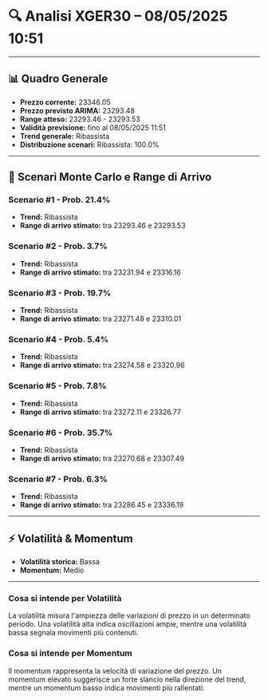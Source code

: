 # 🔍 Analisi XGER30 – 08/05/2025 10:51
---
## 📊 Quadro Generale
- **Prezzo corrente:** 23346.05
- **Prezzo previsto ARIMA:** 23293.48
- **Range atteso:** 23293.46 - 23293.53
- **Validità previsione:** fino al 08/05/2025 11:51
- **Trend generale:** Ribassista
- **Distribuzione scenari:** Ribassista: 100.0%
---
## 🔮 Scenari Monte Carlo e Range di Arrivo
### Scenario #1 - Prob. 21.4%
- **Trend:** Ribassista
- **Range di arrivo stimato:** tra 23293.46 e 23293.53
### Scenario #2 - Prob. 3.7%
- **Trend:** Ribassista
- **Range di arrivo stimato:** tra 23231.94 e 23316.16
### Scenario #3 - Prob. 19.7%
- **Trend:** Ribassista
- **Range di arrivo stimato:** tra 23271.48 e 23310.01
### Scenario #4 - Prob. 5.4%
- **Trend:** Ribassista
- **Range di arrivo stimato:** tra 23274.58 e 23320.96
### Scenario #5 - Prob. 7.8%
- **Trend:** Ribassista
- **Range di arrivo stimato:** tra 23272.11 e 23326.77
### Scenario #6 - Prob. 35.7%
- **Trend:** Ribassista
- **Range di arrivo stimato:** tra 23270.68 e 23307.49
### Scenario #7 - Prob. 6.3%
- **Trend:** Ribassista
- **Range di arrivo stimato:** tra 23286.45 e 23336.19
---
## ⚡ Volatilità & Momentum
- **Volatilità storica:** Bassa
- **Momentum:** Medio
---
### Cosa si intende per Volatilità
La volatilità misura l'ampiezza delle variazioni di prezzo in un determinato periodo. Una volatilità alta indica oscillazioni ampie, mentre una volatilità bassa segnala movimenti più contenuti.
### Cosa si intende per Momentum
Il momentum rappresenta la velocità di variazione del prezzo. Un momentum elevato suggerisce un forte slancio nella direzione del trend, mentre un momentum basso indica movimenti più rallentati.